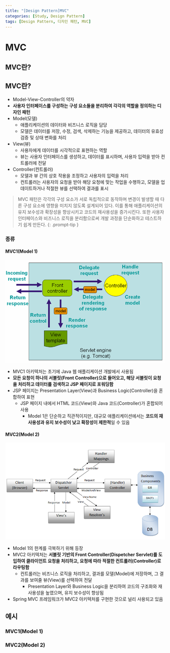 ```yaml
---
title: "[Design Pattern]MVC"
categories: [Study, Design Pattern]
tags: [Design Pattern, 디자인 패턴, MVC]
---
```


# MVC

## MVC란?

## MVC란?

- Model-View-Controller의 약자
- **사용자 인터페이스를 구성하는 구성 요소들을 분리하여 각각의 역할을 정의하는 디자인 패턴**
- Model(모델)
	+ 애플리케이션의 데이터와 비즈니스 로직을 담당
	+ 모델은 데이터를 저장, 수정, 검색, 삭제하는 기능을 제공하고, 데이터의 유효성 검증 및 상태 변화를 처리
- View(뷰)
	+ 사용자에게 데이터를 시각적으로 표현하는 역할
	+ 뷰는 사용자 인터페이스를 생성하고, 데이터를 표시하며, 사용자 입력을 받아 컨트롤러에 전달
- Controller(컨트롤러)
	+ 모델과 뷰 간의 상호 작용을 조정하고 사용자의 입력을 처리
	+ 컨트롤러는 사용자의 요청을 받아 해당 요청에 맞는 작업을 수행하고, 모델을 업데이트하거나 적절한 뷰를 선택하여 결과를 표시

> MVC 패턴은 각각의 구성 요소가 서로 독립적으로 동작하며 변경이 발생할 때 다른 구성 요소에 영향을 미치지 않도록 설계되어 있다. 이를 통해 애플리케이션의 유지 보수성과 확장성을 향상시키고 코드의 재사용성을 증가시킨다. 또한 사용자 인터페이스와 비즈니스 로직을 분리함으로써 개발 과정을 단순화하고 테스트하기 쉽게 만든다.
{: .prompt-tip }

### 종류

#### MVC1(Model 1)

![01-mvc1](/assets/img/posts/study/design-pattern/mvc/01-mvc1-structure.jpg)

- MVC1 아키텍처는 초기에 Java 웹 애플리케이션 개발에서 사용됨
- **모든 요청이 하나의 서블릿(Front Controller)으로 들어오고, 해당 서블릿이 요청을 처리하고 데이터를 검색하고 JSP 페이지로 포워딩함**
- JSP 페이지는 Presentation Layer(View)과 Business Logic(Controller)을 혼합하여 표현
	+ JSP 페이지 내에서 HTML 코드(View)와 Java 코드(Controller)가 혼합되어 사용
		* Model 1은 단순하고 직관적이지만, 대규모 애플리케이션에서는 **코드의 재사용성과 유지 보수성이 낮고 확장성이 제한적**일 수 있음

#### MVC2(Model 2)

![02-mvc2](/assets/img/posts/study/design-pattern/mvc/02-mvc2-structure.jpg)

- Model 1의 한계를 극복하기 위해 등장
- MVC2 아키텍처는 **서블릿 기반의 Front Controller(Dispetcher Servlet)를 도입하여 클라이언트 요청을 처리하고, 요청에 따라 적절한 컨트롤러(Controller)로 라우팅함**
	+ 컨트롤러는 비즈니스 로직을 처리하고, 결과를 모델(Model)에 저장하며, 그 결과를 보여줄 뷰(View)를 선택하여 전달
		* Presentation Layer와 Business Logic을 분리하여 코드의 구조화와 재사용성을 높였으며, 유지 보수성이 향상됨
- Spring MVC 프레임워크가 MVC2 아키텍처를 구현한 것으로 널리 사용되고 있음

## 예시

### MVC1(Model 1)

### MVC2(Model 2)